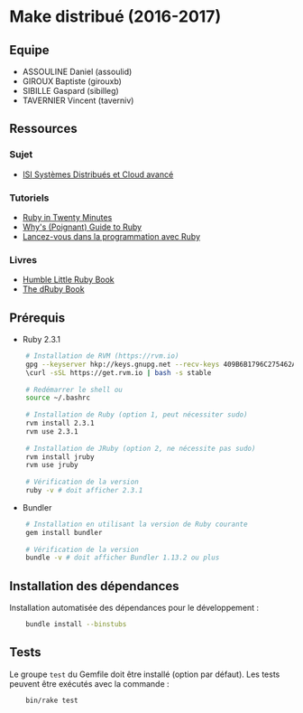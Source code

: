 # Make distribué (2016-2017)

## Equipe

* ASSOULINE Daniel (assoulid)
* GIROUX Baptiste (girouxb)
* SIBILLE Gaspard (sibilleg)
* TAVERNIER Vincent (taverniv)

## Ressources

### Sujet

* [ISI Systèmes Distribués et Cloud avancé](https://ensiwiki.ensimag.fr/index.php/ISI_Syst%C3%A8mes_Distribu%C3%A9s_et_Cloud_avanc%C3%A9)

### Tutoriels

* [Ruby in Twenty Minutes](https://www.ruby-lang.org/en/documentation/quickstart/)
* [Why's (Poignant) Guide to Ruby](http://poignant.guide/book/chapter-1.html)
* [Lancez-vous dans la programmation avec Ruby](https://openclassrooms.com/courses/lancez-vous-dans-la-programmation-avec-ruby)

### Livres

* [Humble Little Ruby Book](https://www.dropbox.com/s/b8n41fqogjhpvxq/Humble%20Little%20Ruby%20Book.pdf?dl=0)
* [The dRuby Book](https://www.dropbox.com/s/ju9xa9n4du0z2cj/The%20dRuby%20Book.pdf?dl=0)

## Prérequis

* Ruby 2.3.1

```bash
    # Installation de RVM (https://rvm.io)
    gpg --keyserver hkp://keys.gnupg.net --recv-keys 409B6B1796C275462A1703113804BB82D39DC0E3
    \curl -sSL https://get.rvm.io | bash -s stable
    
    # Redémarrer le shell ou
    source ~/.bashrc
    
    # Installation de Ruby (option 1, peut nécessiter sudo)
    rvm install 2.3.1
    rvm use 2.3.1
    
    # Installation de JRuby (option 2, ne nécessite pas sudo)
    rvm install jruby
    rvm use jruby
    
    # Vérification de la version
    ruby -v # doit afficher 2.3.1
```

* Bundler

```bash
    # Installation en utilisant la version de Ruby courante
    gem install bundler
    
    # Vérification de la version
    bundle -v # doit afficher Bundler 1.13.2 ou plus
```

## Installation des dépendances

Installation automatisée des dépendances pour le développement :

```bash
    bundle install --binstubs
```

## Tests

Le groupe `test` du Gemfile doit être installé (option par défaut). Les tests peuvent être exécutés avec la commande :

```bash
    bin/rake test
```
